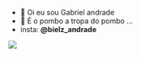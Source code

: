 - 👋 Oi eu sou Gabriel andrade
- 👀 É o pombo a tropa do pombo ...
- insta: **@bielz_andrade**
  
![](https://m.extra.globo.com/incoming/25123134-930-abf/w367h550-PROP/6564760a-8491-4e5a-b19f-64b25cfc9816.jpeg.jpg)
